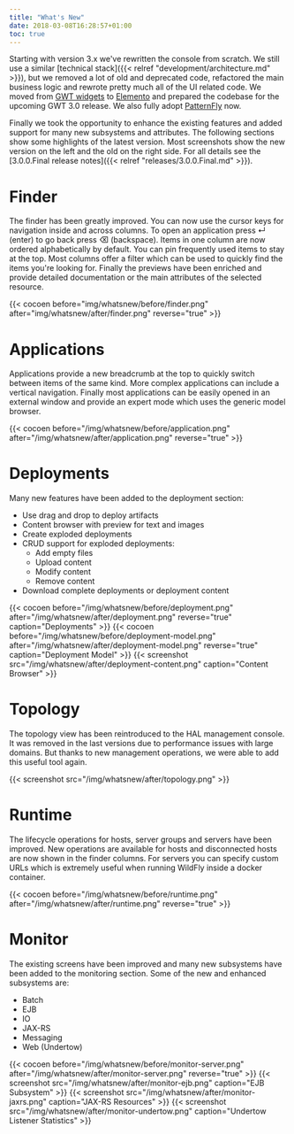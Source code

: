 ```yaml
---
title: "What's New"
date: 2018-03-08T16:28:57+01:00
toc: true
---
```

Starting with version 3.x we've rewritten the console from scratch. We still use a similar [technical stack]({{< relref "development/architecture.md" >}}), but we removed a lot of old and deprecated code, refactored the main business logic and rewrote pretty much all of the UI related code. We moved from [GWT widgets](http://www.gwtproject.org/doc/latest/RefWidgetGallery.html) to [Elemento](https://github.com/hal/elemento) and prepared the codebase for the upcoming GWT 3.0 release. We also fully adopt [PatternFly](https://www.patternfly.org/) now.  

Finally we took the opportunity to enhance the existing features and added support for many new subsystems and attributes. The following sections show some highlights of the latest version. Most screenshots show the new version on the left and the old on the right side. For all details see the [3.0.0.Final release notes]({{< relref "releases/3.0.0.Final.md" >}}). 

# Finder

The finder has been greatly improved. You can now use the cursor keys for navigation inside and across columns. To open an application press ↵ (enter) to go back press ⌫ (backspace). Items in one column are now ordered alphabetically by default. You can pin frequently used items to stay at the top. Most columns offer a filter which can be used to quickly find the items you're looking for. Finally the previews have been enriched and provide detailed documentation or the main attributes of the selected resource. 

{{< cocoen before="img/whatsnew/before/finder.png" after="img/whatsnew/after/finder.png" reverse="true" >}} 

# Applications

Applications provide a new breadcrumb at the top to quickly switch between items of the same kind. More complex applications can include a vertical navigation. Finally most applications can be easily opened in an external window and provide an expert mode which uses the generic model browser.  

{{< cocoen before="/img/whatsnew/before/application.png" after="/img/whatsnew/after/application.png" reverse="true" >}} 

# Deployments

Many new features have been added to the deployment section: 

- Use drag and drop to deploy artifacts
- Content browser with preview for text and images
- Create exploded deployments
- CRUD support for exploded deployments:
  - Add empty files
  - Upload content
  - Modify content
  - Remove content
- Download complete deployments or deployment content
 
{{< cocoen before="/img/whatsnew/before/deployment.png" after="/img/whatsnew/after/deployment.png" reverse="true" caption="Deployments" >}} 
{{< cocoen before="/img/whatsnew/before/deployment-model.png" after="/img/whatsnew/after/deployment-model.png" reverse="true" caption="Deployment Model" >}} 
{{< screenshot src="/img/whatsnew/after/deployment-content.png" caption="Content Browser" >}}

# Topology

The topology view has been reintroduced to the HAL management console. It was removed in the last versions due to performance issues with large domains. But thanks to new management operations, we were able to add this useful tool again.

{{< screenshot src="/img/whatsnew/after/topology.png" >}}

# Runtime

The lifecycle operations for hosts, server groups and servers have been improved. New operations are available for hosts and disconnected hosts are now shown in the finder columns. For servers you can specify custom URLs which is extremely useful when running WildFly inside a docker container.

{{< cocoen before="/img/whatsnew/before/runtime.png" after="/img/whatsnew/after/runtime.png" reverse="true" >}} 

# Monitor

The existing screens have been improved and many new subsystems have been added to the monitoring section. Some of the new and enhanced subsystems are:

- Batch
- EJB
- IO
- JAX-RS
- Messaging
- Web (Undertow)

{{< cocoen before="/img/whatsnew/before/monitor-server.png" after="/img/whatsnew/after/monitor-server.png" reverse="true" >}} 
{{< screenshot src="/img/whatsnew/after/monitor-ejb.png" caption="EJB Subsystem" >}}
{{< screenshot src="/img/whatsnew/after/monitor-jaxrs.png" caption="JAX-RS Resources" >}}
{{< screenshot src="/img/whatsnew/after/monitor-undertow.png" caption="Undertow Listener Statistics" >}}

